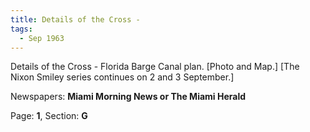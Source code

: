 ```yaml
---  
title: Details of the Cross -  
tags:  
  - Sep 1963  
---  
```

  
Details of the Cross - Florida Barge Canal plan. [Photo and Map.] [The Nixon Smiley series continues on 2 and 3 September.]  
  
Newspapers: **Miami Morning News or The Miami Herald**  
  
Page: **1**, Section: **G** 
